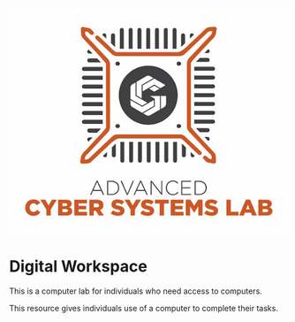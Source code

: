 ![ACSL Logo](../ACSL_Logo-Full_Color600x488.jpg)


# Digital Workspace

This is a computer lab for individuals who need access to computers.

This resource gives individuals use of a computer to complete their tasks.